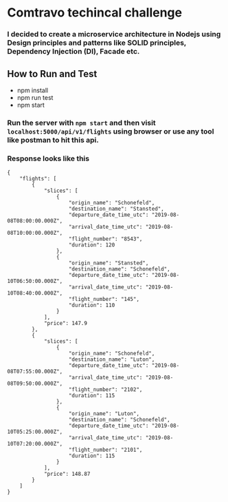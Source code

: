 # Comtravo techincal challenge

### I decided to create a microservice architecture in Nodejs using Design principles and patterns like SOLID principles, Dependency Injection (DI), Facade etc.

## How to Run and Test

- npm install
- npm run test
- npm start

### Run the server with `npm start` and then visit `localhost:5000/api/v1/flights` using browser or use any tool like postman to hit this api.

### Response looks like this

```
{
    "flights": [
        {
            "slices": [
                {
                    "origin_name": "Schonefeld",
                    "destination_name": "Stansted",
                    "departure_date_time_utc": "2019-08-08T08:00:00.000Z",
                    "arrival_date_time_utc": "2019-08-08T10:00:00.000Z",
                    "flight_number": "8543",
                    "duration": 120
                },
                {
                    "origin_name": "Stansted",
                    "destination_name": "Schonefeld",
                    "departure_date_time_utc": "2019-08-10T06:50:00.000Z",
                    "arrival_date_time_utc": "2019-08-10T08:40:00.000Z",
                    "flight_number": "145",
                    "duration": 110
                }
            ],
            "price": 147.9
        },
        {
            "slices": [
                {
                    "origin_name": "Schonefeld",
                    "destination_name": "Luton",
                    "departure_date_time_utc": "2019-08-08T07:55:00.000Z",
                    "arrival_date_time_utc": "2019-08-08T09:50:00.000Z",
                    "flight_number": "2102",
                    "duration": 115
                },
                {
                    "origin_name": "Luton",
                    "destination_name": "Schonefeld",
                    "departure_date_time_utc": "2019-08-10T05:25:00.000Z",
                    "arrival_date_time_utc": "2019-08-10T07:20:00.000Z",
                    "flight_number": "2101",
                    "duration": 115
                }
            ],
            "price": 148.87
        }
    ]
}
```
